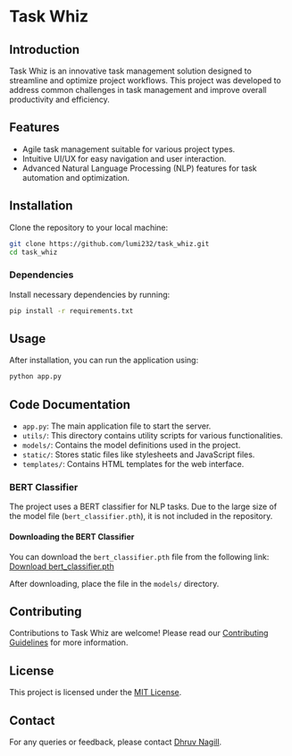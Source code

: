 # Task Whiz

## Introduction
Task Whiz is an innovative task management solution designed to streamline and optimize project workflows. This project was developed to address common challenges in task management and improve overall productivity and efficiency.

## Features
- Agile task management suitable for various project types.
- Intuitive UI/UX for easy navigation and user interaction.
- Advanced Natural Language Processing (NLP) features for task automation and optimization.

## Installation
Clone the repository to your local machine:
```bash
git clone https://github.com/lumi232/task_whiz.git
cd task_whiz
```

### Dependencies
Install necessary dependencies by running:
```bash
pip install -r requirements.txt
```

## Usage
After installation, you can run the application using:
```bash
python app.py
```

## Code Documentation
- `app.py`: The main application file to start the server.
- `utils/`: This directory contains utility scripts for various functionalities.
- `models/`: Contains the model definitions used in the project.
- `static/`: Stores static files like stylesheets and JavaScript files.
- `templates/`: Contains HTML templates for the web interface.

### BERT Classifier
The project uses a BERT classifier for NLP tasks. Due to the large size of the model file (`bert_classifier.pth`), it is not included in the repository.

#### Downloading the BERT Classifier
You can download the `bert_classifier.pth` file from the following link:
[Download bert_classifier.pth](https://drive.google.com/file/d/1Hr2hQF1uleLFZkm_5Ts2T5KK59tQ9vXD/view?usp=sharing)

After downloading, place the file in the `models/` directory.

## Contributing
Contributions to Task Whiz are welcome! Please read our [Contributing Guidelines](CONTRIBUTING.md) for more information.

## License
This project is licensed under the [MIT License](LICENSE).

## Contact
For any queries or feedback, please contact [Dhruv Nagill](mailto:dhruv4386@gmail.com).
